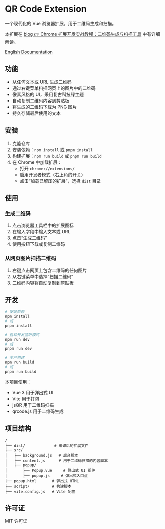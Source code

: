# QR Code Extension

一个现代化的 Vue 浏览器扩展，用于二维码生成和扫描。

本扩展在 [blog 👉 Chrome 扩展开发实战教程：二维码生成与扫描工具](https://ulanxx-inc.netlify.app/blog/chrome-extension/qr-code.html) 中有详细解读。

[English Documentation](README-en.md)

## 功能

- 从任何文本或 URL 生成二维码
- 通过右键菜单扫描网页上的图片中的二维码
- 像素风格的 UI，采用复古科技绿主题
- 自动复制二维码内容到剪贴板
- 将生成的二维码下载为 PNG 图片
- 持久存储最后使用的文本

## 安装

1. 克隆仓库
2. 安装依赖：`npm install` 或 `pnpm install`
3. 构建扩展：`npm run build` 或 `pnpm run build`
4. 在 Chrome 中加载扩展：
   - 打开 `chrome://extensions/`
   - 启用开发者模式（右上角的开关）
   - 点击“加载已解压的扩展”，选择 `dist` 目录

## 使用

### 生成二维码

1. 点击浏览器工具栏中的扩展图标
2. 在输入字段中输入文本或 URL
3. 点击“生成二维码”
4. 使用按钮下载或复制二维码

### 从网页图片扫描二维码

1. 右键点击网页上包含二维码的任何图片
2. 从右键菜单中选择“扫描二维码”
3. 二维码内容将自动复制到剪贴板

## 开发

```bash
# 安装依赖
npm install
# 或
pnpm install

# 启动开发监听模式
npm run dev
# 或
pnpm run dev

# 生产构建
npm run build
# 或
pnpm run build
```

本项目使用：

- Vue 3 用于弹出式 UI
- Vite 用于打包
- jsQR 用于二维码扫描
- qrcode.js 用于二维码生成

## 项目结构

```
/
├── dist/             # 编译后的扩展文件
├── src/
│   ├── background.js   # 后台脚本
│   ├── content.js      # 用于二维码扫描的内容脚本
│   ├── popup/
│       ├── Popup.vue     # 弹出式 UI 组件
│       ├── popup.js     # 弹出式入口点
├── popup.html       # 弹出式 HTML
├── script/          # 构建脚本
├── vite.config.js   # Vite 配置
```

## 许可证

MIT 许可证

